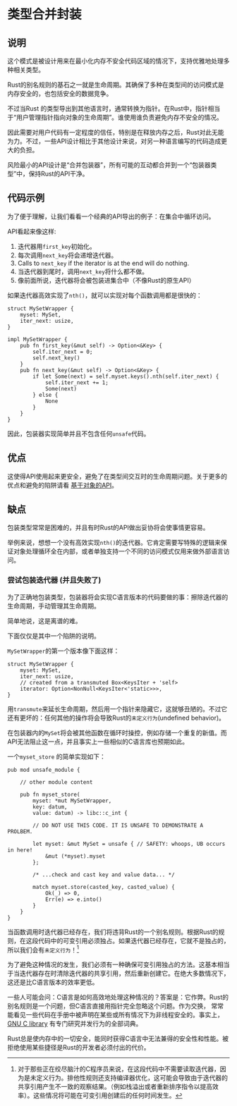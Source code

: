 # 类型合并封装

## 说明

这个模式是被设计用来在最小化内存不安全代码区域的情况下，支持优雅地处理多种相关类型。

Rust的别名规则的基石之一就是生命周期。其确保了多种在类型间的访问模式是内存安全的，也包括安全的数据竞争。

不过当Rust 的类型导出到其他语言时，通常转换为指针。在Rust中，指针相当于“用户管理指针指向对象的生命周期”。谁使用谁负责避免内存不安全的情况。

因此需要对用户代码有一定程度的信任，特别是在释放内存之后，Rust对此无能为力。不过，一些API设计相比于其他设计来说，对另一种语言编写的代码造成更大的负担。

风险最小的API设计是“合并包装器”，所有可能的互动都合并到一个“包装器类型”中，保持Rust的API干净。

## 代码示例

为了便于理解，让我们看看一个经典的API导出的例子：在集合中循环访问。

API看起来像这样:

1. 迭代器用`first_key`初始化。
2. 每次调用`next_key`将会递增迭代器。
3. Calls to `next_key` if the iterator is at the end will do nothing.
4. 当迭代器到尾时，调用`next_key`将什么都不做。
5. 像前面所说，迭代器将会被包装进集合中（不像Rust的原生API）

如果迭代器高效实现了`nth()`，就可以实现对每个函数调用都是很快的：

```rust,ignore
struct MySetWrapper {
    myset: MySet,
    iter_next: usize,
}

impl MySetWrapper {
    pub fn first_key(&mut self) -> Option<&Key> {
        self.iter_next = 0;
        self.next_key()
    }
    pub fn next_key(&mut self) -> Option<&Key> {
        if let Some(next) = self.myset.keys().nth(self.iter_next) {
            self.iter_next += 1;
            Some(next)
        } else {
            None
        }
    }
}
```

因此，包装器实现简单并且不包含任何`unsafe`代码。

## 优点

这使得API使用起来更安全，避免了在类型间交互时的生命周期问题。关于更多的优点和避免的陷阱请看 [基于对象的API](./ffi-export.md)。

## 缺点

包装类型常常是困难的，并且有时Rust的API做出妥协将会使事情更容易。

举例来说，想想一个没有高效实现`nth()`的迭代器。它肯定需要写特殊的逻辑来保证对象处理循环全在内部，或者单独支持一个不同的访问模式仅用来做外部语言访问。

### 尝试包装迭代器 (并且失败了)

为了正确地包装类型，包装器将会实现C语言版本的代码要做的事：擦除迭代器的生命周期，手动管理其生命周期。

简单地说，这是离谱的难。

下面仅仅是其中一个陷阱的说明。

`MySetWrapper`的第一个版本像下面这样：

```rust,ignore
struct MySetWrapper {
    myset: MySet,
    iter_next: usize,
    // created from a transmuted Box<KeysIter + 'self>
    iterator: Option<NonNull<KeysIter<'static>>>,
}
```

用`transmute`来延长生命周期，然后用一个指针来隐藏它，这就够丑陋的。不过它还有更坏的：任何其他的操作将会导致Rust的`未定义行为`(undefined behavior)。

在包装器内的`MySet`将会被其他函数在循环时操控，例如存储一个重复的新值。而API无法阻止这一点，并且事实上一些相似的C语言库也预期如此。

一个`myset_store` 的简单实现如下：

```rust,ignore
pub mod unsafe_module {

    // other module content

    pub fn myset_store(
        myset: *mut MySetWrapper,
        key: datum,
        value: datum) -> libc::c_int {

        // DO NOT USE THIS CODE. IT IS UNSAFE TO DEMONSTRATE A PROLBEM.

        let myset: &mut MySet = unsafe { // SAFETY: whoops, UB occurs in here!
            &mut (*myset).myset
        };

        /* ...check and cast key and value data... */

        match myset.store(casted_key, casted_value) {
            Ok(_) => 0,
            Err(e) => e.into()
        }
    }
}
```

当函数调用时迭代器已经存在，我们将违背Rust的一个别名规则。根据Rust的规则，在这段代码中的可变引用必须独占。如果迭代器已经存在，它就不是独占的，所以我们会有`未定义行为`！[^1]

为了避免这种情况的发生，我们必须有一种确保可变引用独占的方法。这基本相当于当迭代器存在时清除迭代器的共享引用，然后重新创建它。在绝大多数情况下，这还是比C语言版本的效率更低。

一些人可能会问：C语言是如何高效地处理这种情况的？答案是：它作弊。Rust的别名规则是一个问题，但C语言直接用指针完全忽略这个问题。作为交换，
常常能看见一些代码在手册中被声明在某些或所有情况下为非线程安全的。事实上，[GNU C library](https://manpages.debian.org/buster/manpages/attributes.7.en.html)
有专门研究并发行为的全部词典。

Rust总是使内存中的一切安全，能同时获得C语言中无法兼得的安全性和性能。被拒绝使用某些捷径是Rust的开发者必须付出的代价。

[^1]: 对于那些正在绞尽脑汁的C程序员来说，在这段代码中不需要读取迭代器，因为是未定义行为。排他性规则还支持编译器优化，这可能会导致由于迭代器的共享引用产生不一致的观察结果。（例如栈溢出或者重新排序指令以提高效率）。这些情况将可能在可变引用创建后的任何时间发生。
